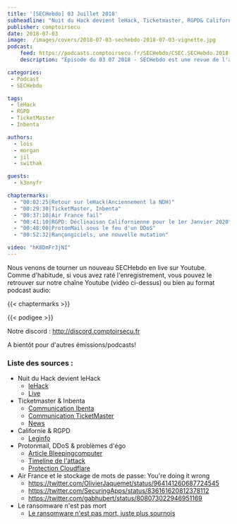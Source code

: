 ```yaml
---
title: '[SECHebdo] 03 Juillet 2018'
subheadline: "Nuit du Hack devient leHack, Ticketmaster, RGPD& Californie, ProtonMail & DDoS, etc."
publisher: comptoirsecu
date: 2018-07-03
image:  /images/covers/2018-07-03-sechebdo-2018-07-03-vignette.jpg
podcast:
    feed: https://podcasts.comptoirsecu.fr/SECHebdo/CSEC.SECHebdo.2018-07-03.mp3
    description: "Épisode du 03 07 2018 - SECHebdo est une revue de l'actualité cybersécurité réalisée en live sur Youtube, généralement le mardi soir."

categories:
 - Podcast
 - SECHebdo

tags:
 - leHack
 - RGPD
 - TicketMaster
 - Inbenta

authors:
  - lois
  - morgan
  - jil
  - swithak

guests:
  - k3nnyfr

chaptermarks:
  - "00:02:25|Retour sur leHack(Anciennement la NDH)"
  - "00:29:30|TicketMaster, Inbenta"
  - "00:37:10|Air France fail"
  - "00:41:10|RGPD: Déclinaison Californienne pour le 1er Janvier 2020"
  - "00:48:00|ProtonMail sous le feu d'un DDoS"
  - "00:52:32|Rançongiciels, une nouvelle mutation"

video: "hK8DmFr3jNI"
---
```


Nous venons de tourner un nouveau SECHebdo en live sur Youtube. Comme d'habitude, si vous avez raté l'enregistrement, vous pouvez le retrouver sur notre chaîne Youtube (vidéo ci-dessus) ou bien au format podcast audio:

{{< chaptermarks >}}

{{< podigee >}}

Notre discord : <http://discord.comptoirsecu.fr>

A bientôt pour d'autres émissions/podcasts!

### Liste des sources :

* Nuit du Hack devient leHack
    * [leHack](https://lehack.org/)
    * [Live](https://www.youtube.com/channel/UCSxk_CUfES4ly5Sspc0Vorw)
* Ticketmaster & Inbenta
    * [Communication Ibenta](https://www.inbenta.com/en/inbenta-and-the-ticketmaster-data-breach/)
    * [Communication TicketMaster](https://www.zdnet.com/article/inbenta-blamed-for-ticketmaster-breach-says-other-sites-not-affected/)
    * [News](https://security.ticketmaster.co.uk/)
* Californie & RGPD
    * [Leginfo](http://leginfo.legislature.ca.gov/faces/billTextClient.xhtml?bill_id=201720180AB375)
* Protonmail, DDoS & problèmes d'égo
    * [Article Bleepingcomputer](https://www.bleepingcomputer.com/news/security/protonmail-ddos-attacks-are-a-case-study-of-what-happens-when-you-mock-attackers/)
    * [Timeline de l'attack](https://www.reddit.com/r/ProtonMail/comments/8uu9t7/update_regarding_the_ddos_situation/)
    * [Protection Cloudflare](https://www.cloudflare.com/learning/ddos/ssdp-ddos-attack/)
* Air France et le stockage de mots de passe: You're doing it wrong
    * <https://twitter.com/OlivierJaquemet/status/964141260687724545>
    * <https://twitter.com/SecuringApps/status/836161620812378112>
    * <https://twitter.com/gabhubert/status/808073022946951169>
* Le ransomware n'est pas mort
    * [Le ransomware n'est pas mort, juste plus sournois](https://www.zdnet.fr/actualites/le-ransomware-n-est-pas-mort-juste-plus-sournois-39870642.htm)
